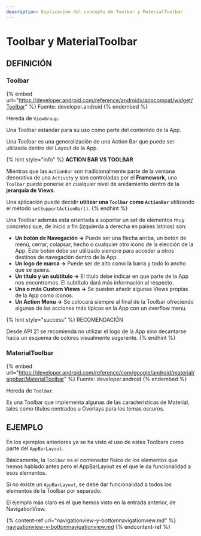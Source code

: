 ```yaml
---
description: Explicación del concepto de Toolbar y MaterialToolbar
---
```


# Toolbar y MaterialToolbar

## DEFINICIÓN

### Toolbar

{% embed url="https://developer.android.com/reference/androidx/appcompat/widget/Toolbar" %}
Fuente: developer.android
{% endembed %}

Hereda de `ViewGroup`.

Una Toolbar estandar para su uso como parte del contenido de la App.

Una Toolbar es una generalización de una Action Bar que puede ser utilizada dentro del Layout de la App.

{% hint style="info" %}
**ACTION BAR VS TOOLBAR**

Mientras que las `ActionBar` son tradicionalmente parte de la ventana decorativa de una `Activity` y son controladas por el **Framework**, una `Toolbar` puede ponerse en cualquier nivel de anidamiento dentro de la **jerarquía de Views**.

Una aplicación puede decidir **utilizar una `Toolbar` como `ActionBar`** utilizando el método `setSupportActionBar()`.
{% endhint %}

Una Toolbar además está orientada a soportar un set de elementos muy concretos que, de inicio a fin (izquierda a derecha en paises latinos) son:

* **Un botón de Navegación ->** Puede ser una flecha arriba, un botón de menú, cerrar, colapsar, hecho o cualquier otro icono de la elección de la App. Este botón debe ser utilizado siempre para acceder a otros destinos de navegación dentro de la App.
* **Un logo de marca ->** Puede ser de alto como la barra y todo lo ancho que se quiera.
* **Un título y un subtítulo ->** El título debe indicar en que parte de la App nos encontramos. El subtítulo dará más información al respecto.
* **Una o más Custom Views ->** Se pueden añadir algunas Views propias de la App como iconos.
* **Un Action Menu ->** Se colocará siempre al final de la Toolbar ofreciendo algunas de las acciones más típicas en la App con un overflow menu.&#x20;

{% hint style="success" %}
RECOMENDACIÓN

Desde API 21 se recomienda no utilizar el logo de la App sino decantarse hacia un esquema de colores visualmente sugerente.
{% endhint %}

### MaterialToolbar

{% embed url="https://developer.android.com/reference/com/google/android/material/appbar/MaterialToolbar" %}
Fuente: developer.android
{% endembed %}

Hereda de `Toolbar`.

Es una Toolbar que implementa algunas de las características de Material, tales como títulos centrados u Overlays para los temas oscuros.

## EJEMPLO

En los ejemplos anteriores ya se ha visto el uso de estas Toolbars como parte del `AppBarLayout`.

Básicamente, la `Toolbar` es el contenedor físico de los elementos que hemos hablado antes pero el AppBarLayout es el que le da funcionalidad a esos elementos.&#x20;

Si no existe un `AppBarLayout`, se debe dar funcionalidad a todos los elementos de la Toolbar por separado.

El ejemplo más claro es el que hemos visto en la entrada anterior, de NavigationView.

{% content-ref url="navigationview-y-bottomnavigationview.md" %}
[navigationview-y-bottomnavigationview.md](navigationview-y-bottomnavigationview.md)
{% endcontent-ref %}
